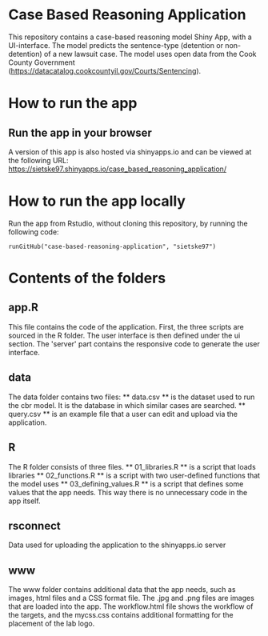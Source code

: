 # Case Based Reasoning Application
This repository contains a case-based reasoning model Shiny App, with a UI-interface. The model predicts the sentence-type (detention or non-detention) of a new lawsuit case. The model uses open data from the Cook County Government (https://datacatalog.cookcountyil.gov/Courts/Sentencing). 

# How to run the app
## Run the app in your browser
A version of this app is also hosted via shinyapps.io and can be viewed at the following URL: https://sietske97.shinyapps.io/case_based_reasoning_application/

# How to run the app locally
Run the app from Rstudio, without cloning this repository, by running the following code:
```[run app local, echo = TRUE]
runGitHub("case-based-reasoning-application", "sietske97")
```



# Contents of the folders
## app.R
This file contains the code of the application. First, the three scripts are sourced in the R folder. The user interface is then defined under the ui section. The 'server' part contains the responsive code to generate the user interface.

## data
The data folder contains two files:
** data.csv ** is the dataset used to run the cbr model. It is the database in which similar cases are searched.
** query.csv ** is an example file that a user can edit and upload via the application.

## R
The R folder consists of three files.
** 01_libraries.R ** is a script that loads libraries
** 02_functions.R ** is a script with two user-defined functions that the model uses
** 03_defining_values.R ** is a script that defines some values ​​that the app needs. This way there is no unnecessary code in the app itself.

## rsconnect
Data used for uploading the application to the shinyapps.io server

## www
The www folder contains additional data that the app needs, such as images, html files and a CSS format file. The .jpg and .png files are images that are loaded into the app. The workflow.html file shows the workflow of the targets, and the mycss.css contains additional formatting for the placement of the lab logo.